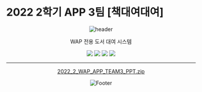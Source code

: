 # 2022 2학기 APP 3팀 [책대여대여]

<div align="center">
  
![header](https://capsule-render.vercel.app/api?type=waving&color=3E4C67&height=150&width="100%"&section=header&text=책대여대여&fontSize=60&fontColor=B4E0EB)


WAP 전용 도서 대여 시스템

<img src="https://img.shields.io/badge/Dart-0175C2?style=flat-square&logo=Dart&logoColor=white">
<img src="https://img.shields.io/badge/Flutter-02569B?style=flat-square&logo=Flutter&logoColor=white">
<img src="https://img.shields.io/badge/Firebase-FFCA28?style=flat-square&logo=Firebase&logoColor=white">
<img src="https://img.shields.io/badge/Android Studio-3DDC84?style=flat-square&logo=Android Studio&logoColor=white"/>



* * *

[2022_2_WAP_APP_TEAM3_PPT.zip](https://github.com/pknu-wap/2022_2_WAP_APP_TEAM3/files/10130617/2022_2_WAP_APP_TEAM3_PPT.zip)


![Footer](https://capsule-render.vercel.app/api?type=waving&color=3E4C67&height=150&section=footer)
  
  
</div>
